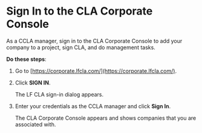 # Sign In to the CLA Corporate Console

As a CCLA manager, sign in to the CLA Corporate Console to add your company to a project, sign CLA, and do management tasks.

**Do these steps**:

1. Go to [https://corporate.lfcla.com/](https://corporate.lfcla.com/).
2. Click **SIGN IN**.

   The LF CLA sign-in dialog appears.

3. Enter your credentials as the CCLA manager and click **Sign In**.

   The CLA Corporate Console appears and shows companies that you are associated with.

